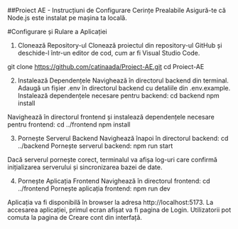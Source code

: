 ##Proiect AE - Instrucțiuni de Configurare
Cerințe Prealabile
Asigură-te că Node.js este instalat pe mașina ta locală.

#Configurare și Rulare a Aplicației
1. Clonează Repository-ul
Clonează proiectul din repository-ul GitHub și deschide-l într-un editor de cod, cum ar fi Visual Studio Code.

git clone https://github.com/catinaada/Proiect-AE.git
cd Proiect-AE

2. Instalează Dependențele
Navighează în directorul backend din terminal.
Adaugă un fișier .env în directorul backend cu detaliile din .env.example.
Instalează dependențele necesare pentru backend:
cd backend
npm install

Navighează în directorul frontend și instalează dependențele necesare pentru frontend:
cd ../frontend
npm install

3. Pornește Serverul Backend
Navighează înapoi în directorul backend:
cd ../backend
Pornește serverul backend:
npm run start

Dacă serverul pornește corect, terminalul va afișa log-uri care confirmă inițializarea serverului și sincronizarea bazei de date.

4. Pornește Aplicația Frontend
Navighează în directorul frontend:
cd ../frontend
Pornește aplicația frontend:
npm run dev

Aplicația va fi disponibilă în browser la adresa http://localhost:5173.
La accesarea aplicației, primul ecran afișat va fi pagina de Login. Utilizatorii pot comuta la pagina de Creare cont din interfață.

